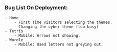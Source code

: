 ### Bug List On Deployment:
    - Home
        - First Time visitors selecting the themes. 
        - Changing the cyber theme (too busy)
    - Tetris
        - Mobile: Arrows not showing.
    - Wordle
        - Mobile: Used letters not greying out.